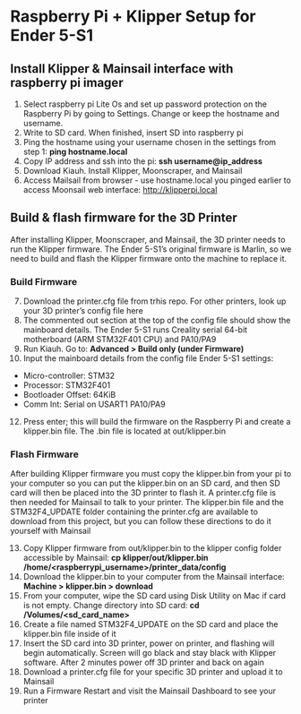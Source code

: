 
# Raspberry Pi + Klipper Setup for Ender 5-S1
## Install Klipper & Mainsail interface with raspberry pi imager
1. Select raspberry pi Lite Os and set up password protection on the Raspberry Pi by going to Settings. Change or keep the hostname and username. 
2. Write to SD card. When finished, insert SD into raspberry pi
3. Ping the hostname using your username chosen in the settings from step 1: **ping hostname.local**
4. Copy IP address and ssh into the pi: **ssh username@ip_address**
5. Download Kiauh. Install Klipper, Moonscraper, and Mainsail
6. Access Mailsail from browser - use hostname.local you pinged earlier to access Moonsail web interface: http://klipperpi.local

## Build & flash firmware for the 3D Printer
After installing Klipper, Moonscraper, and Mainsail, the 3D printer needs to run the Klipper firmware. The Ender 5-S1’s original firmware is Marlin, so we need to build and flash the Klipper firmware onto the machine to replace it.

### Build Firmware
7. Download the printer.cfg file from trhis repo. For other printers, look up your 3D printer’s config file here 
8. The commented out section at the top of the config file should show the mainboard details. The Ender 5-S1 runs Creality serial 64-bit motherboard (ARM STM32F401 CPU) and PA10/PA9
9. Run Kiauh. Go to: **Advanced > Build only (under Firmware)**
10. Input the mainboard details from the config file
Ender 5-S1 settings:
- Micro-controller: STM32
- Processor: STM32F401
- Bootloader Offset: 64KiB
- Comm Int: Serial on USART1 PA10/PA9
12. Press enter; this will build the firmware on the Raspberry Pi and create a klipper.bin file. The .bin file is located at out/klipper.bin 

### Flash Firmware
After building Klipper firmware you must copy the klipper.bin from your pi to your computer so you can put the klipper.bin on an SD card, and then SD card will then be placed into the 3D printer to flash it. A printer.cfg file is then needed for Mainsail to talk to your printer. 
The klipper.bin file and the STM32F4_UPDATE folder containing the printer.cfg are available to download from this project, but you can follow these directions to do it yourself with Mainsail

13. Copy Klipper firmware from out/klipper.bin to the klipper config folder accessible by Mainsail: **cp klipper/out/klipper.bin /home/<raspberrypi_username>/printer_data/config**
14. Download the klipper.bin to your computer from the Mainsail interface: **Machine > klipper.bin > download**
15. From your computer, wipe the SD card using Disk Utility on Mac if card is not empty. Change directory into SD card: **cd /Volumes/<sd_card_name>**
16. Create a file named STM32F4_UPDATE on the SD card and place the klipper.bin file inside of it
17. Insert the SD card into 3D printer, power on printer, and flashing will begin automatically. Screen will go black and stay black with Klipper software. After 2 minutes power off 3D printer and back on again
18. Download a printer.cfg file for your specific 3D printer and upload it to Mainsail
19. Run a Firmware Restart and visit the Mainsail Dashboard to see your printer
